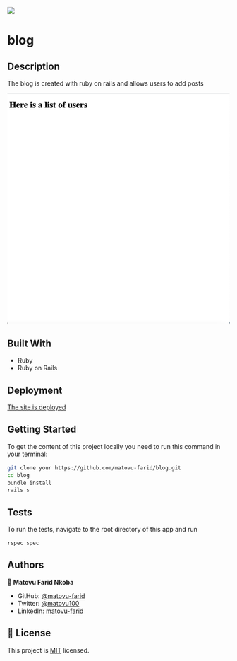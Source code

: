 ![](https://img.shields.io/badge/Microverse-blueviolet)

# blog


## Description

The blog is created with ruby on rails and allows users to add posts


![screenshot](./screenshot.png)

## Built With

- Ruby
- Ruby on Rails

## Deployment
[The site is deployed](https://blog3-2022.herokuapp.com/)

## Getting Started

To get the content of this project locally you need to run this command in your terminal:
``` bash
git clone your https://github.com/matovu-farid/blog.git
cd blog
bundle install
rails s
```
## Tests
To run the tests, navigate to the root directory of this app and run
```ruby
rspec spec
```

## Authors

👤 **Matovu Farid Nkoba**

- GitHub: [@matovu-farid](https://github.com/matovu-farid)
- Twitter: [@matovu100](https://twitter.com/matovu100)
- LinkedIn: [matovu-farid](https://www.linkedin.com/in/matovu-farid-48b80257)


## 📝 License

This project is [MIT](./MIT.md) licensed.
